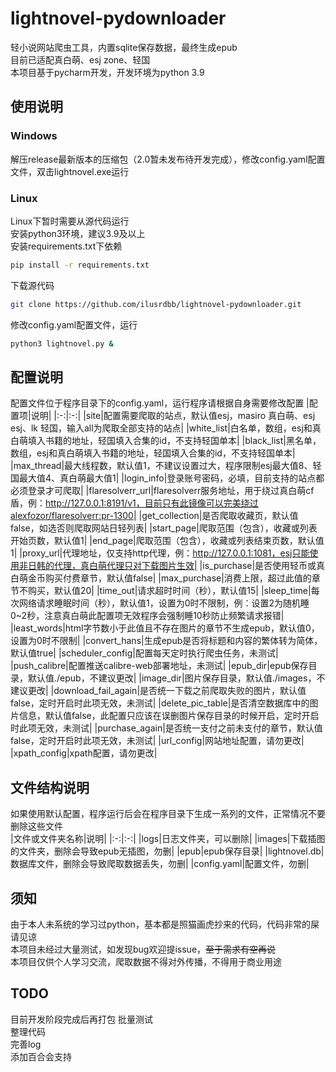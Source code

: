 # lightnovel-pydownloader

轻小说网站爬虫工具，内置sqlite保存数据，最终生成epub  
目前已适配真白萌、esj zone、轻国  
本项目基于pycharm开发，开发环境为python 3.9  

## 使用说明
### Windows
解压release最新版本的压缩包（2.0暂未发布待开发完成），修改config.yaml配置文件，双击lightnovel.exe运行  
### Linux
Linux下暂时需要从源代码运行  
安装python3环境，建议3.9及以上  
安装requirements.txt下依赖  
~~~bash
pip install -r requirements.txt
~~~
下载源代码  
~~~bash
git clone https://github.com/ilusrdbb/lightnovel-pydownloader.git
~~~
修改config.yaml配置文件，运行
~~~bash
python3 lightnovel.py &
~~~

## 配置说明
配置文件位于程序目录下的config.yaml，运行程序请根据自身需要修改配置
|配置项|说明|
|:-:|:-:|
|site|配置需要爬取的站点，默认值esj，masiro 真白萌、esj esj、lk 轻国，输入all为爬取全部支持的站点|
|white_list|白名单，数组，esj和真白萌填入书籍的地址，轻国填入合集的id，不支持轻国单本|
|black_list|黑名单，数组，esj和真白萌填入书籍的地址，轻国填入合集的id，不支持轻国单本|
|max_thread|最大线程数，默认值1，不建议设置过大，程序限制esj最大值8、轻国最大值4、真白萌最大值1|
|login_info|登录账号密码，必填，目前支持的站点都必须登录才可爬取|
|flaresolverr_url|flaresolverr服务地址，用于绕过真白萌cf盾，例：http://127.0.0.1:8191/v1，目前只有此镜像可以完美绕过alexfozor/flaresolverr:pr-1300|
|get_collection|是否爬取收藏页，默认值false，如选否则爬取网站日轻列表|
|start_page|爬取范围（包含），收藏或列表开始页数，默认值1|
|end_page|爬取范围（包含），收藏或列表结束页数，默认值1|
|proxy_url|代理地址，仅支持http代理，例：http://127.0.0.1:1081，esj只能使用非日韩的代理，真白萌代理只对下载图片生效|
|is_purchase|是否使用轻币或真白萌金币购买付费章节，默认值false|
|max_purchase|消费上限，超过此值的章节不购买，默认值20|
|time_out|请求超时时间（秒），默认值15|
|sleep_time|每次网络请求睡眠时间（秒），默认值1，设置为0时不限制，例：设置2为随机睡0~2秒，注意真白萌此配置项无效程序会强制睡10秒防止频繁请求报错|
|least_words|html字节数小于此值且不存在图片的章节不生成epub，默认值0，设置为0时不限制|
|convert_hans|生成epub是否将标题和内容的繁体转为简体，默认值true|
|scheduler_config|配置每天定时执行爬虫任务，未测试|
|push_calibre|配置推送calibre-web部署地址，未测试|
|epub_dir|epub保存目录，默认值./epub，不建议更改|
|image_dir|图片保存目录，默认值./images，不建议更改|
|download_fail_again|是否统一下载之前爬取失败的图片，默认值false，定时开启时此项无效，未测试|
|delete_pic_table|是否清空数据库中的图片信息，默认值false，此配置只应该在误删图片保存目录的时候开启，定时开启时此项无效，未测试|
|purchase_again|是否统一支付之前未支付的章节，默认值false，定时开启时此项无效，未测试|
|url_config|网站地址配置，请勿更改|
|xpath_config|xpath配置，请勿更改|

## 文件结构说明
如果使用默认配置，程序运行后会在程序目录下生成一系列的文件，正常情况不要删除这些文件  
|文件或文件夹名称|说明|
|:-:|:-:|
|logs|日志文件夹，可以删除|
|images|下载插图的文件夹，删除会导致epub无插图，勿删|
|epub|epub保存目录|
|lightnovel.db|数据库文件，删除会导致爬取数据丢失，勿删|
|config.yaml|配置文件，勿删|

## 须知
由于本人未系统的学习过python，基本都是照猫画虎抄来的代码，代码非常的屎请见谅  
本项目未经过大量测试，如发现bug欢迎提issue，~~至于需求有空再说~~  
本项目仅供个人学习交流，爬取数据不得对外传播，不得用于商业用途   

## TODO
目前开发阶段完成后再打包
批量测试  
整理代码  
完善log  
添加百合会支持  

